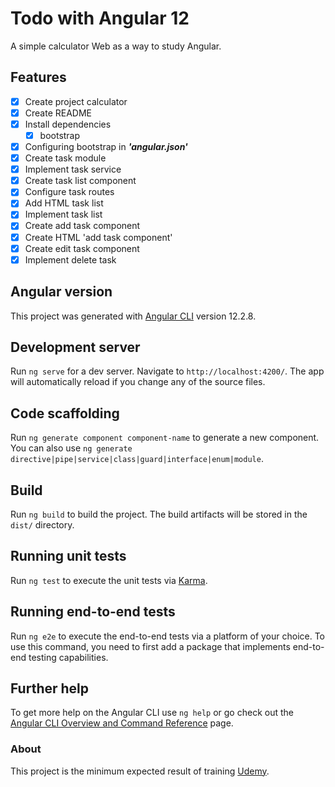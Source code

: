 # Todo with Angular 12

A simple calculator Web as a way to study Angular.

## Features
- [x] Create project calculator
- [x] Create README
- [x] Install dependencies
    - [x] bootstrap
- [x] Configuring bootstrap in ***'angular.json'***
- [x] Create task module
- [x] Implement task service
- [x] Create task list component
- [x] Configure task routes
- [x] Add HTML task list
- [x] Implement task list
- [x] Create add task component
- [x] Create HTML 'add task component'
- [x] Create edit task component
- [x] Implement delete task

## Angular version
This project was generated with [Angular CLI](https://github.com/angular/angular-cli) version 12.2.8.

## Development server

Run `ng serve` for a dev server. Navigate to `http://localhost:4200/`. The app will automatically reload if you change any of the source files.

## Code scaffolding

Run `ng generate component component-name` to generate a new component. You can also use `ng generate directive|pipe|service|class|guard|interface|enum|module`.

## Build

Run `ng build` to build the project. The build artifacts will be stored in the `dist/` directory.

## Running unit tests

Run `ng test` to execute the unit tests via [Karma](https://karma-runner.github.io).

## Running end-to-end tests

Run `ng e2e` to execute the end-to-end tests via a platform of your choice. To use this command, you need to first add a package that implements end-to-end testing capabilities.

## Further help

To get more help on the Angular CLI use `ng help` or go check out the [Angular CLI Overview and Command Reference](https://angular.io/cli) page.

### About
This project is the minimum expected result of training [Udemy](https://www.udemy.com/course/formacao-angular-inicio-criando-7-projetos/).
